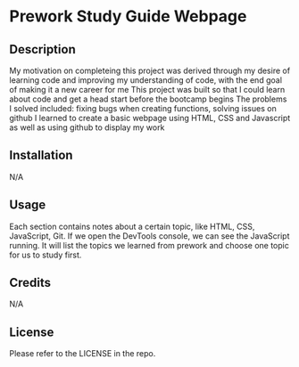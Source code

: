 # Prework Study Guide Webpage

## Description

My motivation on completeing this project was derived through my desire of learning code and improving my understanding of code, with the end goal of making it a new career for me
This project was built so that I could learn about code and get a head start before the bootcamp begins
The problems I solved included: fixing bugs when creating functions, solving issues on github 
I learned to create a basic webpage using HTML, CSS and Javascript as well as using github to display my work

## Installation

N/A

## Usage

Each section contains notes about a certain topic, like HTML, CSS, JavaScript, Git. If we open the DevTools console, we can see the JavaScript running. It will list the topics we learned from prework and choose one topic for us to study first. 

## Credits

N/A

## License

Please refer to the LICENSE in the repo.